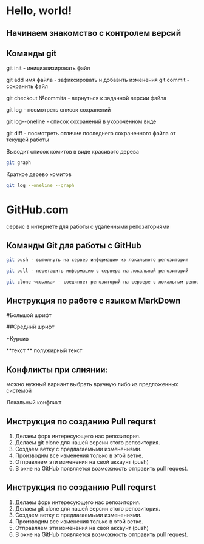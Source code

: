 # Hello, world! #

## Начинаем знакомство с контролем версий

## Команды git



git init - инициализировать файл

git add имя файла - зафиксировать и добавить изменения
git commit - сохранить файл

git checkout №commita - вернуться к заданной версии файла

git log - посмотреть список сохранений

git log--oneline - список сохранений в укороченном виде

git diff - посмотреть отличие последнего сохраненного файла от текущей работы

Выводит список комитов в виде красивого дерева

```sh
git graph 
```

Краткое дерево комитов

```sh
git log --oneline --graph
```

# GitHub.com 
сервис в интернете для работы с удаленными репозиториями

## Команды Git для работы с GitHub

~~~sh
git push - вытолнуть на сервер информацию из локального репозитория
~~~

~~~sh
git pull - перетащить информацию с сервера на локальный репозиторий
~~~

~~~sh
git clone <ссылка> - соединяет репозиторий на сервере с локальным репозиторием
~~~


## Инструкция по работе с языком MarkDown

#Большой шрифт

##Средний шрифт

*Курсив

**текст **  полужирный текст

## Конфликты при слиянии: 
можно нужный вариант выбрать вручную либо из предложенных системой


Локальный конфликт

## Инструкция по созданию Pull requrst
1. Делаем форк интересующего нас репозитория.
2. Делаем git clone для нашей версии этого репозитория.
3. Создаем ветку с предлагаемыми изменениями.
4. Производим все изменения только в этой ветке.
5. Отправляем эти изменения на свой аккаунт (push)
6. В окне на GitHub появляется возможность отправить pull request.


## Инструкция по созданию Pull requrst
1. Делаем форк интересующего нас репозитория.
2. Делаем git clone для нашей версии этого репозитория.
3. Создаем ветку с предлагаемыми изменениями.
4. Производим все изменения только в этой ветке.
5. Отправляем эти изменения на свой аккаунт (push)
6. В окне на GitHub появляется возможность отправить pull request.